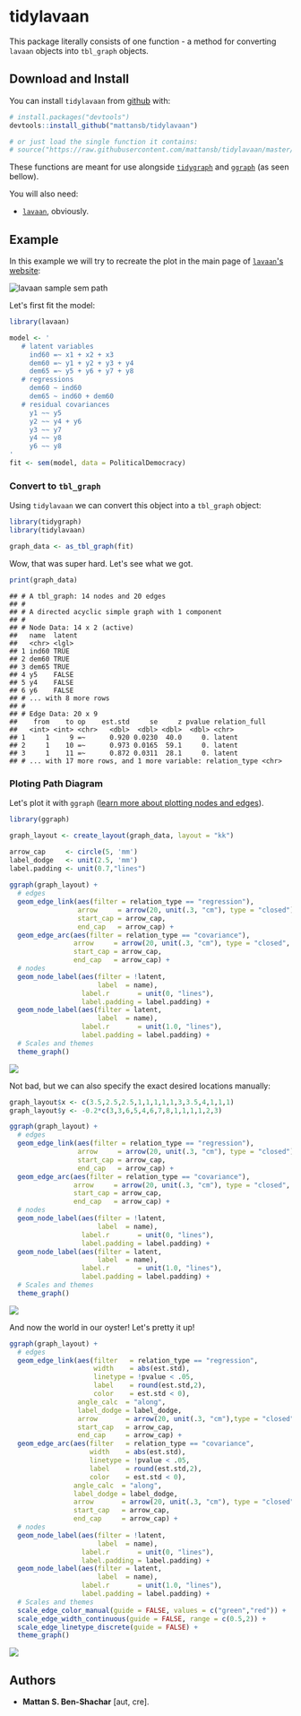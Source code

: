 
tidylavaan
==========

This package literally consists of one function - a method for converting `lavaan` objects into `tbl_graph` objects.

Download and Install
--------------------

You can install `tidylavaan` from [github](https://github.com/mattansb/tidylavaan) with:

``` r
# install.packages("devtools")
devtools::install_github("mattansb/tidylavaan")

# or just load the single function it contains:
# source("https://raw.githubusercontent.com/mattansb/tidylavaan/master/R/tidylavaan.R")
```

These functions are meant for use alongside [`tidygraph`](https://CRAN.R-project.org/package=tidygraph) and [`ggraph`](https://CRAN.R-project.org/package=ggraph) (as seen bellow).

You will also need:
- [`lavaan`](https://cran.r-project.org/package=lavaan), obviously.

Example
-------

In this example we will try to recreate the plot in the main page of [`lavaan`'s website](http://lavaan.ugent.be/):

![lavaan sample sem path](http://lavaan.ugent.be/tutorial/figure/sem.png)

Let's first fit the model:

``` r
library(lavaan)

model <- '
   # latent variables
     ind60 =~ x1 + x2 + x3
     dem60 =~ y1 + y2 + y3 + y4
     dem65 =~ y5 + y6 + y7 + y8
   # regressions
     dem60 ~ ind60
     dem65 ~ ind60 + dem60
   # residual covariances
     y1 ~~ y5
     y2 ~~ y4 + y6
     y3 ~~ y7
     y4 ~~ y8
     y6 ~~ y8
'
fit <- sem(model, data = PoliticalDemocracy)
```

### Convert to `tbl_graph`

Using `tidylavaan` we can convert this object into a `tbl_graph` object:

``` r
library(tidygraph)
library(tidylavaan)

graph_data <- as_tbl_graph(fit)
```

Wow, that was super hard. Let's see what we got.

``` r
print(graph_data)
```

    ## # A tbl_graph: 14 nodes and 20 edges
    ## #
    ## # A directed acyclic simple graph with 1 component
    ## #
    ## # Node Data: 14 x 2 (active)
    ##   name  latent
    ##   <chr> <lgl> 
    ## 1 ind60 TRUE  
    ## 2 dem60 TRUE  
    ## 3 dem65 TRUE  
    ## 4 y5    FALSE 
    ## 5 y4    FALSE 
    ## 6 y6    FALSE 
    ## # ... with 8 more rows
    ## #
    ## # Edge Data: 20 x 9
    ##    from    to op    est.std     se     z pvalue relation_full
    ##   <int> <int> <chr>   <dbl>  <dbl> <dbl>  <dbl> <chr>        
    ## 1     1     9 =~      0.920 0.0230  40.0     0. latent       
    ## 2     1    10 =~      0.973 0.0165  59.1     0. latent       
    ## 3     1    11 =~      0.872 0.0311  28.1     0. latent       
    ## # ... with 17 more rows, and 1 more variable: relation_type <chr>

### Ploting Path Diagram

Let's plot it with `ggraph` ([learn more about plotting nodes and edges](https://github.com/thomasp85/ggraph)).

``` r
library(ggraph)

graph_layout <- create_layout(graph_data, layout = "kk")

arrow_cap     <- circle(5, 'mm')
label_dodge   <- unit(2.5, 'mm')
label.padding <- unit(0.7,"lines")
  
ggraph(graph_layout) + 
  # edges
  geom_edge_link(aes(filter = relation_type == "regression"),
                 arrow     = arrow(20, unit(.3, "cm"), type = "closed"),
                 start_cap = arrow_cap,
                 end_cap   = arrow_cap) +
  geom_edge_arc(aes(filter = relation_type == "covariance"),
                arrow     = arrow(20, unit(.3, "cm"), type = "closed", ends = "both"),
                start_cap = arrow_cap,
                end_cap   = arrow_cap) +
  # nodes
  geom_node_label(aes(filter = !latent,
                      label  = name),
                  label.r       = unit(0, "lines"),
                  label.padding = label.padding) +
  geom_node_label(aes(filter = latent,
                      label  = name),
                  label.r       = unit(1.0, "lines"),
                  label.padding = label.padding) +
  # Scales and themes
  theme_graph()
```

![](man/unnamed-chunk-4-1.png)

Not bad, but we can also specify the exact desired locations manually:

``` r
graph_layout$x <- c(3.5,2.5,2.5,1,1,1,1,1,3,3.5,4,1,1,1)
graph_layout$y <- -0.2*c(3,3,6,5,4,6,7,8,1,1,1,1,2,3)

ggraph(graph_layout) + 
  # edges
  geom_edge_link(aes(filter = relation_type == "regression"),
                 arrow     = arrow(20, unit(.3, "cm"), type = "closed"),
                 start_cap = arrow_cap,
                 end_cap   = arrow_cap) +
  geom_edge_arc(aes(filter = relation_type == "covariance"),
                arrow     = arrow(20, unit(.3, "cm"), type = "closed", ends = "both"),
                start_cap = arrow_cap,
                end_cap   = arrow_cap) +
  # nodes
  geom_node_label(aes(filter = !latent,
                      label  = name),
                  label.r       = unit(0, "lines"),
                  label.padding = label.padding) +
  geom_node_label(aes(filter = latent,
                      label  = name),
                  label.r       = unit(1.0, "lines"),
                  label.padding = label.padding) +
  # Scales and themes
  theme_graph()
```

![](man/unnamed-chunk-5-1.png)

And now the world in our oyster! Let's pretty it up!

``` r
ggraph(graph_layout) + 
  # edges
  geom_edge_link(aes(filter   = relation_type == "regression", 
                     width    = abs(est.std),
                     linetype = !pvalue < .05,
                     label    = round(est.std,2),
                     color    = est.std < 0),
                 angle_calc  = "along",
                 label_dodge = label_dodge,
                 arrow       = arrow(20, unit(.3, "cm"),type = "closed"),
                 start_cap   = arrow_cap,
                 end_cap     = arrow_cap) +
  geom_edge_arc(aes(filter   = relation_type == "covariance",
                    width    = abs(est.std),
                    linetype = !pvalue < .05,
                    label    = round(est.std,2),
                    color    = est.std < 0),
                angle_calc  = "along",
                label_dodge = label_dodge,
                arrow       = arrow(20, unit(.3, "cm"), type = "closed", ends = "both"),
                start_cap   = arrow_cap,
                end_cap     = arrow_cap) +
  # nodes
  geom_node_label(aes(filter = !latent,
                      label  = name),
                  label.r       = unit(0, "lines"),
                  label.padding = label.padding) +
  geom_node_label(aes(filter = latent,
                      label  = name),
                  label.r       = unit(1.0, "lines"),
                  label.padding = label.padding) +
  # Scales and themes
  scale_edge_color_manual(guide = FALSE, values = c("green","red")) +
  scale_edge_width_continuous(guide = FALSE, range = c(0.5,2)) +
  scale_edge_linetype_discrete(guide = FALSE) +
  theme_graph()
```

![](man/unnamed-chunk-6-1.png)

Authors
-------

-   **Mattan S. Ben-Shachar** \[aut, cre\].
